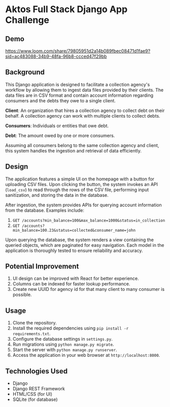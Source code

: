 # Aktos Full Stack Django App Challenge

## Demo
https://www.loom.com/share/79805951d2a14b089fbec08471d1fae9?sid=ac483088-34b9-48fa-96b8-ccced47f29bb

## Background

This Django application is designed to facilitate a collection agency's workflow by allowing them to ingest data files provided by their clients. The data files are in CSV format and contain account information regarding consumers and the debts they owe to a single client.

**Client**: An organization that hires a collection agency to collect debt on their behalf. A collection agency can work with multiple clients to collect debts.

**Consumers**: Individuals or entities that owe debt.

**Debt**: The amount owed by one or more consumers.

Assuming all consumers belong to the same collection agency and client, this system handles the ingestion and retrieval of data efficiently.

## Design

The application features a simple UI on the homepage with a button for uploading CSV files. Upon clicking the button, the system invokes an API (`load_csv`) to read through the rows of the CSV file, performing input sanitization, and storing the data in the database. 

After ingestion, the system provides APIs for querying account information from the database. Examples include:

1. `GET /accounts?min_balance=100&max_balance=1000&status=in_collection`
2. `GET /accounts?min_balance=100.23&status=collected&consumer_name=john`

Upon querying the database, the system renders a view containing the queried objects, which are paginated for easy navigation. Each model in the application is thoroughly tested to ensure reliability and accuracy.

## Potential Improvement

1. UI design can be improved with React for better experience.
2. Columns can be indexed for faster lookup performance.
3. Create new UUID for agency id for that many client to many consumer is possible.

## Usage

1. Clone the repository.
2. Install the required dependencies using `pip install -r requirements.txt`.
3. Configure the database settings in `settings.py`.
4. Run migrations using `python manage.py migrate`.
5. Start the server with `python manage.py runserver`.
6. Access the application in your web browser at `http://localhost:8000`.

## Technologies Used

- Django
- Django REST Framework
- HTML/CSS (for UI)
- SQLite (for database)
